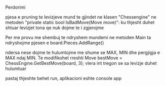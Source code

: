 ﻿Perdorimi

pjesa e pruning te levizjeve mund te gjindet ne klasen "Chessengine" ne metoden "private static bool IsBadMove(Move move)": ku thjesht duhet shtuar levizjet tona qe nuk dojme te i zgjerojme

Per me provu me shembuj te ndryshem mundemi ne metoden Main ta ndryshojme pjesen e board.Pieces.AddRange() 

ndersa nese dojme te hulumtojme me shume se MAX, MIN dhe pergjigja e MAX ndaj MIN. Te modifikohet rreshti Move bestMove = ChessEngine.GetBestMove(board, 3); vlera int tregon se sa levizje duhet hulumtuar

pastaj thjeshte behet run, aplikacioni eshte console app
